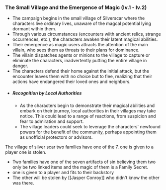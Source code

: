 ### The Small Village and the Emergence of Magic (lv.1 - lv.2)
- The campaign begins in the small village of Silverscar where the characters live ordinary lives, unaware of the magcal potential lying dormant within them.
- Through various circumstances (encounters wiith ancient relics, strange occurrences, etc.), the characters awaken their latent magical abilities.
- Their emergence as magic users attracts the attention of the main villain, who sees them as threats to their plans for dominance.
- The villain dispatches agents or minions to the village to capture or eliminate the characters, inadvertently putting the entire village in danger.
- The characters defend their home against the initial attack, but the encounter leaves them with no choice but to flee, realizing that their actions have endangered their loved ones and neighbors.
- ##### Recognition by Local Authorities
	- As the characters begin to demonstrate their magical abilities and embark on their journey, local authorities in their villages may take notice. This could lead to a range of reactions, from suspicion and fear to admiration and support.
	- The village leaders could seek to leverage the characters' newfound powers for the benefit of the community, perhaps appointing them as unofficial protectors or advisors. 

The village of silver scar 
two families have one of the 7. one is given to a player one is stolen.
* Two families have one of the seven artifacts of sin believing them two only be two linked items and the magic of them is a Family Secret. 
* one is given to a player and fits to their backstory
* The other will be stolen by [[Jasper Conroy]] who didn't know the other was there.
